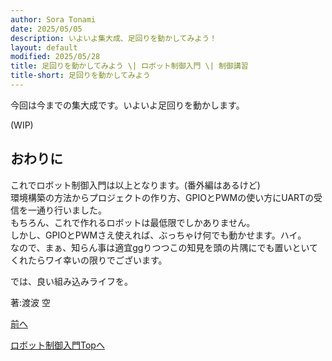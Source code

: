 ```yaml
---
author: Sora Tonami
date: 2025/05/05
description: いよいよ集大成、足回りを動かしてみよう！
layout: default
modified: 2025/05/28
title: 足回りを動かしてみよう \| ロボット制御入門 \| 制御講習
title-short: 足回りを動かしてみよう
---
```


今回は今までの集大成です。いよいよ足回りを動かします。

(WIP)

## おわりに

これでロボット制御入門は以上となります。(番外編はあるけど)\
環境構築の方法からプロジェクトの作り方、GPIOとPWMの使い方にUARTの受信を一通り行いました。\
もちろん、これで作れるロボットは最低限でしかありません。\
しかし、GPIOとPWMさえ使えれば、ぶっちゃけ何でも動かせます。ハイ。\
なので、まぁ、知らん事は適宜ggりつつこの知見を頭の片隅にでも置いといてくれたらワイ幸いの限りでございます。

では、良い組み込みライフを。

著:渡波 空

[前へ](7)

[ロボット制御入門Topへ](..#%E3%83%AD%E3%83%9C%E3%83%83%E3%83%88%E5%88%B6%E5%BE%A1%E5%85%A5%E9%96%80)
